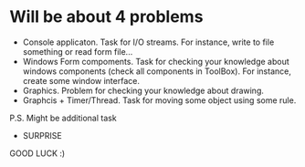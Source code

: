 # Will be about 4 problems

* Console applicaton. Task for I/O streams. For instance, write to file something or read form file...
* Windows Form compoments. Task for checking your knowledge about windows components (check all components in ToolBox). For instance, create some window interface.
* Graphics. Problem for checking your knowledge about drawing.
* Graphcis + Timer/Thread. Task for moving some object using some rule.



P.S. Might be additional task 
* SURPRISE



GOOD LUCK :)
